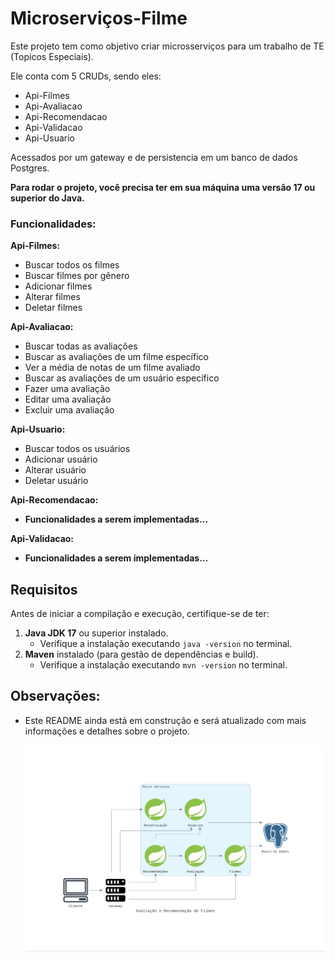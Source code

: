 # Microserviços-Filme

Este projeto tem como objetivo criar microsserviços para um trabalho de TE (Topicos Especiais).

Ele conta com 5 CRUDs, sendo eles:

- Api-Filmes
- Api-Avaliacao
- Api-Recomendacao
- Api-Validacao
- Api-Usuario

Acessados por um gateway e de persistencia em um banco de dados Postgres.

**Para rodar o projeto, você precisa ter em sua máquina uma versão 17 ou superior do Java.**

### Funcionalidades:

**Api-Filmes:**

- Buscar todos os filmes
- Buscar filmes por gênero
- Adicionar filmes
- Alterar filmes
- Deletar filmes

**Api-Avaliacao:**

- Buscar todas as avaliações
- Buscar as avaliações de um filme específico
- Ver a média de notas de um filme avaliado
- Buscar as avaliações de um usuário específico
- Fazer uma avaliação
- Editar uma avaliação
- Excluir uma avaliação

**Api-Usuario:**

- Buscar todos os usuários
- Adicionar usuário
- Alterar usuário
- Deletar usuário

**Api-Recomendacao:**

- **Funcionalidades a serem implementadas...**

**Api-Validacao:**

- **Funcionalidades a serem implementadas...**

## Requisitos

Antes de iniciar a compilação e execução, certifique-se de ter:

1. **Java JDK 17** ou superior instalado. 
   - Verifique a instalação executando `java -version` no terminal.
2. **Maven** instalado (para gestão de dependências e build).
   - Verifique a instalação executando `mvn -version` no terminal.

## Observações:

- Este README ainda está em construção e será atualizado com mais informações e detalhes sobre o projeto.

  <img src="https://github.com/mrmutthy/Microservicos-Filme/blob/main/imagem.jpeg" alt="Logo do projeto">
